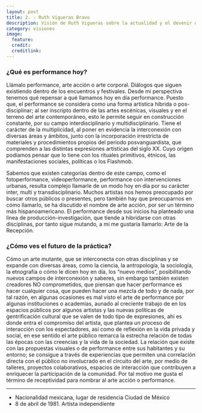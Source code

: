 ```yaml
---
layout: post
title: 2. - Ruth Vigueras Bravo
description: Visión de Ruth Vigueras sobre la actualidad y el devenir de la performance.
category: visiones
image:
  feature:
  credit:
  creditlink:
---
```


### ¿Qué es performance hoy?

Llámalo performance, arte acción o arte corporal. Diálogos que siguen existiendo dentro de los encuentros y festivales. Desde mi perspectiva tenemos qué repensar a qué llamamos hoy en día performance. Puesto que, el performance se considera como una forma artística híbrida o pos-disciplinar; al ser inscripto dentro de las artes escénicas, visuales y en el terreno del arte contemporáneo, esto le permite seguir en construcción constante, por su campo interdisciplinario y multidisciplinario. Tiene el carácter de la multiplicidad, al poner en evidencia la interconexión con diversas áreas y ámbitos, junto con la incorporación irrestricta de materiales y procedimientos propios del periodo posvanguardista, que comprenden a las distintas expresiones artísticas del siglo XX. Cuyo origen podíamos pensar que lo tiene con los rituales primitivos, étnicos, las manifestaciones sociales, políticas o los Flashmob.

Sabemos que existen categorías dentro de este campo, como el fotoperformance, videoperformance, performance con intervenciones urbanas, resulta complejo llamarle de un modo hoy en día por su carácter inter, multi y transdisciplinario. Muchos artistas nos hemos preocupado por buscar otros públicos o presentes, pero también hay que preocuparnos en cómo llamarlo, se ha discutido el nombre de arte acción, por ser un término más hispanoamericano. El performance desde sus inicios ha planteado una línea de producción-investigación, que tiende a hibridarse con otras disciplinas, por tanto sigue mutando, a mí me gustaría llamarlo: Arte de la Recepción.

### ¿Cómo ves el futuro de la práctica?

Cómo un arte mutante, que se interconecta con otras disciplinas y se expande con diversas áreas, como la ciencia, la antropología, la sociología, la etnografía o cómo le dicen hoy en día, los “nuevo medios”, posibilitando nuevos campos de interconexión y saberes, sin embargo también existen creadores NO comprometidos, que piensan que hacer performance es hacer cualquier cosa, que pueden hacer una mezcla de todo y de nada, por tal razón, en algunas ocasiones es mal visto el arte de performance por algunas instituciones o academias, aunado al creciente trabajo de en los espacios públicos por algunos artistas y las nuevas políticas de gentrificación cultural que se valen de todo tipo de expresiones, ahí es donde entra el compromiso del artista, que plantea un proceso de interacción con los espectadores, así como de reflexión en la vida privada y social, en ese sentido el arte público remarca la estrecha relación de todas las épocas con las creencias y la vida de la sociedad. La relación que existe con las propuestas visuales o de performance entre sus habitantes y su entorno; se consigue a través de experiencias que permiten una correlación directa con el público no involucrado en el circuito del arte, por medio de talleres, proyectos colaborativos, espacios de interacción que contribuyen a enriquecer la participación de la comunidad. Por tal motivo me gusta el término de receptividad para nombrar al arte acción o performance.

---
* Nacionalidad mexicana, lugar de residencia Ciudad de México
* 8 de abril de 1981.  Artista independiente

